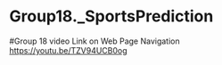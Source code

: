 # Group18._SportsPrediction
#Group 18 video Link on Web Page Navigation
https://youtu.be/TZV94UCB0og
